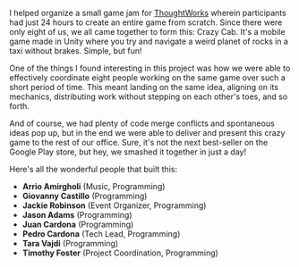 I helped organize a small game jam for [ThoughtWorks](https://www.thoughtworks.com/) wherein participants had just 24 hours to create an entire game from scratch. Since there were only eight of us, we all came together to form this: Crazy Cab. It's a mobile game made in Unity where you try and navigate a weird planet of rocks in a taxi without brakes. Simple, but fun!

One of the things I found interesting in this project was how we were able to effectively coordinate eight people working on the same game over such a short period of time. This meant landing on the same idea, aligning on its mechanics, distributing work without stepping on each other's toes, and so forth.

And of course, we had plenty of code merge conflicts and spontaneous ideas pop up, but in the end we were able to deliver and present this crazy game to the rest of our office. Sure, it's not the next best-seller on the Google Play store, but hey, we smashed it together in just a day!

Here's all the wonderful people that built this:

* **Arrio Amirgholi** (Music, Programming)
* **Giovanny Castillo** (Programming)
* **Jackie Robinson** (Event Organizer, Programming)
* **Jason Adams** (Programming)
* **Juan Cardona** (Programming)
* **Pedro Cardona** (Tech Lead, Programming)
* **Tara Vajdi** (Programming)
* **Timothy Foster** (Project Coordination, Programming)
